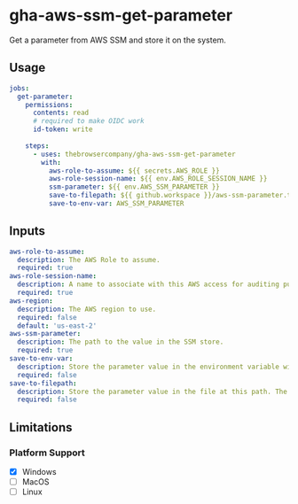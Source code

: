 # gha-aws-ssm-get-parameter

Get a parameter from AWS SSM and store it on the system.

## Usage

```yml
jobs:
  get-parameter:
    permissions:
      contents: read
      # required to make OIDC work
      id-token: write
    
    steps:
      - uses: thebrowsercompany/gha-aws-ssm-get-parameter
        with:
          aws-role-to-assume: ${{ secrets.AWS_ROLE }}
          aws-role-session-name: ${{ env.AWS_ROLE_SESSION_NAME }}
          ssm-parameter: ${{ env.AWS_SSM_PARAMETER }}
          save-to-filepath: ${{ github.workspace }}/aws-ssm-parameter.txt
          save-to-env-var: AWS_SSM_PARAMETER
```

## Inputs

```yml
aws-role-to-assume:
  description: The AWS Role to assume.
  required: true
aws-role-session-name:
  description: A name to associate with this AWS access for auditing purposes.
  required: true
aws-region:
  description: The AWS region to use.
  required: false
  default: 'us-east-2'
aws-ssm-parameter:
  description: The path to the value in the SSM store.
  required: true
save-to-env-var:
  description: Store the parameter value in the environment variable with this name.
  required: false
save-to-filepath:
  description: Store the parameter value in the file at this path. The caller must remove this at the end.
  required: false
```

## Limitations

### Platform Support

- [x] Windows
- [ ] MacOS
- [ ] Linux